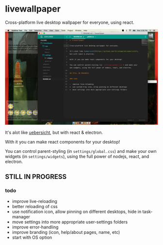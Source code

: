 # livewallpaper

Cross-platform live desktop wallpaper for everyone, using react.

![screenshot](screen.png)

It's alot like [uebersicht](https://github.com/felixhageloh/uebersicht), but with react & electron.

With it you can make react components for your desktop!

You can control parent-styling (in `settings/global.css`) and make your own widgets (in `settings/widgets`), using the full power of nodejs, react, and electron.

## STILL IN PROGRESS

### todo

*  improve live-reloading
*  better reloading of css
*  use notification icon, allow pinning on different desktops, hide in task-manager
*  move settings into more appropriate user-settings folders
*  improve error-handling
*  improve branding (icon, help/about pages, name, etc)
*  start with OS option